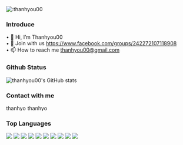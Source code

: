 

<img src="https://count.getloli.com/get/@:thanhyou00" alt=":thanhyou00" />

### Introduce
• 👋 Hi, I’m Thanhyou00  <br>
• 📕 Join with us https://www.facebook.com/groups/242272107118908 <br>
• 📫 How to reach me thanhyou00@gmail.com



### Github Status
![thanhyou00's GitHub stats](https://github-readme-stats.vercel.app/api?username=thanhyou00&show_icons=true&theme=radical)


### Contact with me

[<img align="left" background-color="red"  alt="thanhyou00 | YouTube" width="55px" height="16px" src="https://img.shields.io/badge/-YouTube-FF0000?logo=YouTube&logoColor=fff" />][youtube] 
[<img align="left" alt="thanhyou00 | Twitter" width="55px" height="16px" src="https://img.shields.io/badge/-Twitter-1DA1F2?logo=Twitter&logoColor=fff" />][twitter]
<br>
### Top Languages
<p>
<img src="https://img.shields.io/badge/-VS Code-007ACC?logo=VisualStudioCode&logoColor=fff" />  
<img src="https://img.shields.io/badge/-Netbeans-1B6AC6?logo=apachenetbeanside&logoColor=fff" />  
<img src="https://img.shields.io/badge/-CSS-157286?logo=css3&logoColor=fff" />
<img src="https://img.shields.io/badge/-HTML-e34F26?logo=html5&logoColor=fff" />
<img src="https://img.shields.io/badge/-Javascript-f7DF1E?logo=javascript&logoColor=fff" />
<img src="https://img.shields.io/badge/-Java-007396?logo=java&logoColor=fff" />
<img src="https://img.shields.io/badge/-Microsoft SQL Server-CC2927?logo=MicrosoftSQLServer&logoColor=fff" />
<img src="https://img.shields.io/badge/-Python-3776AB?logo=python&logoColor=fff" /> 
<img src="https://img.shields.io/badge/-C++-00599C?logo=cplusplus&logoColor=fff" />  
<img src="https://img.shields.io/badge/-Angular-DD0031?logo=angular&logoColor=fff" />       
</p>

[youtube]: https://www.youtube.com/channel/UCJrZG7d10z_Xv2fPanjOvzA
[instagram]: https://www.instagram.com/thanhyou00
[twitter]: https://twitter.com/thanhyou00
